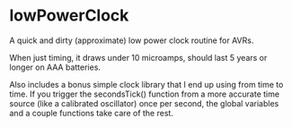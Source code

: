 lowPowerClock
=============

A quick and dirty (approximate) low power clock routine for AVRs.

When just timing, it draws under 10 microamps, should last 5 years or longer on AAA batteries.

Also includes a bonus simple clock library that I end up using from time to time.  If you trigger
the secondsTick() function from a more accurate time source (like a calibrated oscillator) once
per second, the global variables and a couple functions take care of the rest.

